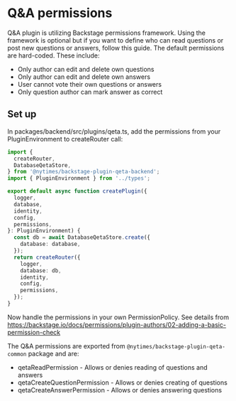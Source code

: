 # Q&A permissions

Q&A plugin is utilizing Backstage permissions framework. Using the framework is optional
but if you want to define who can read questions or post new questions or answers, follow this guide.
The default permissions are hard-coded. These include:

- Only author can edit and delete own questions
- Only author can edit and delete own answers
- User cannot vote their own questions or answers
- Only question author can mark answer as correct

## Set up

In packages/backend/src/plugins/qeta.ts, add the permissions from your PluginEnvironment to createRouter call:

```ts
import {
  createRouter,
  DatabaseQetaStore,
} from '@nytimes/backstage-plugin-qeta-backend';
import { PluginEnvironment } from '../types';

export default async function createPlugin({
  logger,
  database,
  identity,
  config,
  permissions,
}: PluginEnvironment) {
  const db = await DatabaseQetaStore.create({
    database: database,
  });
  return createRouter({
    logger,
    database: db,
    identity,
    config,
    permissions,
  });
}
```

Now handle the permissions in your own PermissionPolicy. See details from
https://backstage.io/docs/permissions/plugin-authors/02-adding-a-basic-permission-check

The Q&A permissions are exported from `@nytimes/backstage-plugin-qeta-common` package and are:

- qetaReadPermission - Allows or denies reading of questions and answers
- qetaCreateQuestionPermission - Allows or denies creating of questions
- qetaCreateAnswerPermission - Allows or denies answering questions
